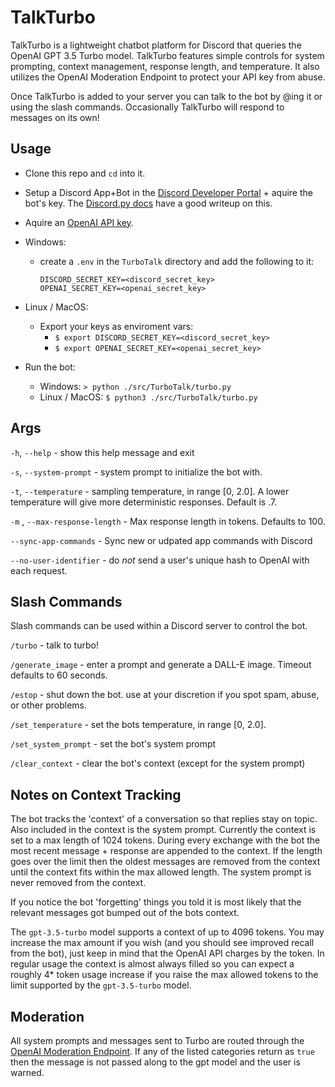 # TalkTurbo

TalkTurbo is a lightweight chatbot platform for Discord that queries the OpenAI GPT 3.5 Turbo model.  TalkTurbo features simple controls for system prompting, context management, response length, and temperature.  It also utilizes the OpenAI Moderation Endpoint to protect your API key from abuse.   

Once TalkTurbo is added to your server you can talk to the bot by @ing it or using the slash commands.  Occasionally TalkTurbo will respond to messages on its own!

## Usage
- Clone this repo and `cd` into it.
- Setup a Discord App+Bot in the [Discord Developer Portal](https://discord.com/developers/docs/intro) + aquire the bot's key.  The [Discord.py docs](https://discordpy.readthedocs.io/en/stable/discord.html) have a good writeup on this.  
- Aquire an [OpenAI API key](https://platform.openai.com/account/api-keys). 
- Windows:
  - create a `.env` in the `TurboTalk` directory and add the following to it:
    ```
    DISCORD_SECRET_KEY=<discord_secret_key>
    OPENAI_SECRET_KEY=<openai_secret_key>
    ```  
- Linux / MacOS:
    - Export your keys as enviroment vars:
        - `$ export DISCORD_SECRET_KEY=<discord_secret_key>`
        - `$ export OPENAI_SECRET_KEY=<openai_secret_key>`

- Run the bot:
    - Windows: `> python ./src/TurboTalk/turbo.py`
    - Linux / MacOS: `$ python3 ./src/TurboTalk/turbo.py`

## Args

`-h`, `--help` - show this help message and exit
  
`-s`, `--system-prompt` - system prompt to initialize the bot with.
  
`-t`, `--temperature` - sampling temperature, in range [0, 2.0].  A lower temperature will give more deterministic responses.  Default is .7.

`-m` , `--max-response-length` - Max response length in tokens.  Defaults to 100.

`--sync-app-commands` - Sync new or udpated app commands with Discord 

`--no-user-identifier` - do *not* send a user's unique hash to OpenAI with each request. 

## Slash Commands
Slash commands can be used within a Discord server to control the bot.

`/turbo` - talk to turbo!

`/generate_image` - enter a prompt and generate a DALL-E image.  Timeout defaults to 60 seconds.

`/estop` - shut down the bot. use at your discretion if you spot spam, abuse, or other problems. 

`/set_temperature` - set the bots temperature, in range [0, 2.0].

`/set_system_prompt` - set the bot's system prompt

`/clear_context` - clear the bot's context (except for the system prompt)

## Notes on Context Tracking
The bot tracks the 'context' of a conversation so that replies stay on topic.  Also included in the context is the system prompt.  Currently the context is set to a max length of 1024 tokens.  During every exchange with the bot the most recent message + response are appended to the context.  If the length goes over the limit then the oldest messages are removed from the context until the context fits within the max allowed length.  The system prompt is never removed from the context. 

If you notice the bot 'forgetting' things you told it is most likely that the relevant messages got bumped out of the bots context.  

The `gpt-3.5-turbo` model supports a context of up to 4096 tokens.  You may increase the max amount if you wish (and you should see improved recall from the bot), just keep in mind that the OpenAI API charges by the token.  In regular usage the context is almost always filled so you can expect a roughly 4* token usage increase if you raise the max allowed tokens to the limit supported by the `gpt-3.5-turbo` model. 

## Moderation

All system prompts and messages sent to Turbo are routed through the [OpenAI Moderation Endpoint](https://platform.openai.com/docs/guides/moderation). If any of the listed categories return as `true` then the message is not passed along to the gpt model and the user is warned.
